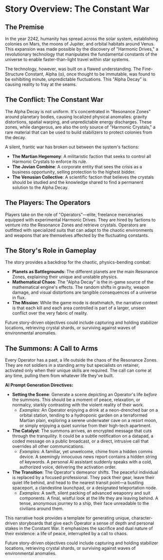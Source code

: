 # Story Overview: The Constant War

## The Premise

In the year 2242, humanity has spread across the solar system, establishing colonies on Mars, the moons of Jupiter, and orbital habitats around Venus. This expansion was made possible by the discovery of "Harmonic Drives," a revolutionary technology that manipulates the fundamental constants of the universe to enable faster-than-light travel within star systems.

The technology, however, was built on a flawed understanding. The Fine-Structure Constant, Alpha (α), once thought to be immutable, was found to be exhibiting minute, unpredictable fluctuations. This "Alpha Decay" is causing reality to fray at the seams.

## The Conflict: The Constant War

The Alpha Decay is not uniform. It's concentrated in "Resonance Zones" around planetary bodies, causing localized physical anomalies: gravity distortions, spatial warping, and unpredictable energy discharges. These zones, while dangerous, are also the only source of "Harmonic Crystals," a rare material that can be used to build stabilizers to protect colonies from the decay.

A silent, frantic war has broken out between the system's factions:
*   **The Martian Hegemony**: A militaristic faction that seeks to control all Harmonic Crystals to enforce its rule.
*   **The Jovian Combine**: A corporate entity that sees the crisis as a business opportunity, selling protection to the highest bidder.
*   **The Venusian Collective**: A scientific faction that believes the crystals should be studied and the knowledge shared to find a permanent solution to the Alpha Decay.

## The Players: The Operators

Players take on the role of "Operators"—elite, freelance mercenaries equipped with experimental Harmonic Drives. They are hired by factions to venture into the Resonance Zones and retrieve crystals. Operators are outfitted with specialized suits that can adapt to the chaotic environments and weapons that are themselves affected by the fluctuating constants.

## The Story's Role in Gameplay

The story provides a backdrop for the chaotic, physics-bending combat:
*   **Planets as Battlegrounds**: The different planets are the main Resonance Zones, explaining their unique and unstable physics.
*   **Mathematical Chaos**: The "Alpha Decay" is the in-game source of the mathematical engine's effects. The random shifts in gravity, weapon damage, and visual distortions are tangible consequences of a universe in flux.
*   **The Mission**: While the game mode is deathmatch, the narrative context is that each kill and each area controlled is part of a larger, unseen conflict over the very fabric of reality.

Future story-driven objectives could include capturing and holding stabilizer locations, retrieving crystal shards, or surviving against waves of environmental anomalies.

## The Summons: A Call to Arms

Every Operator has a past, a life outside the chaos of the Resonance Zones. They are not soldiers in a standing army but specialists on retainer, activated only when their unique skills are required. The call can come at any time, pulling them from whatever life they've built.

**AI Prompt Generation Directives:**
*   **Setting the Scene**: Generate a scene depicting an Operator's life *before* the summons. This should be a moment of peace, relaxation, or normalcy, starkly contrasting with the violent reality of their work.
    *   *Examples*: An Operator enjoying a drink at a neon-drenched bar on a orbital station, tending to a hydroponic garden on a terraformed Martian plain, exploring a serene underwater cave on a resort moon, or simply enjoying a quiet sunrise from their high-tech apartment.
*   **The Catalyst**: The summons arrives, an encrypted message that cuts through the tranquility. It could be a subtle notification on a datapad, a coded message on a public broadcast, or a direct, intrusive call that overrides all other communications.
    *   *Examples*: A familiar, yet unwelcome, chime from a hidden comms device. A seemingly innocuous news report contains a hidden string of keywords. A personal AI assistant suddenly speaks with a cold, authorized voice, delivering the activation order.
*   **The Transition**: The Operator's demeanor shifts. The peaceful individual is replaced by a focused professional. They pack their gear, leave their quiet life behind, and head to the nearest transit point—a bustling spaceport, a clandestine launchpad, or a designated teleportation node.
    *   *Examples*: A swift, silent packing of advanced weaponry and suit components. A final, wistful look at the life they are leaving behind. A tense, anonymous journey to a ship, their face unreadable to the civilians around them.

This narrative hook provides a template for generating unique, character-driven storyboards that give each Operator a sense of depth and personal stakes in the Constant War. It emphasizes the sacrifice and dual nature of their existence: a life of peace, interrupted by a call to chaos.

Future story-driven objectives could include capturing and holding stabilizer locations, retrieving crystal shards, or surviving against waves of environmental anomalies. 